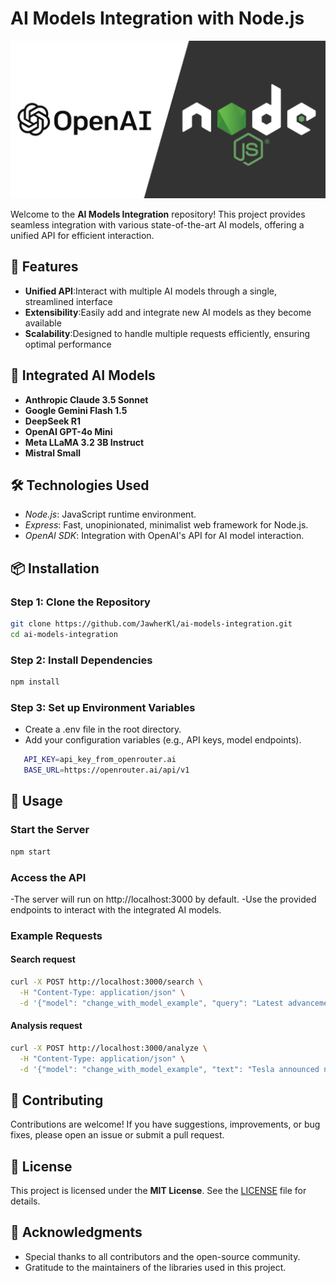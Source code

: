 # AI Models Integration with Node.js

![openai-nodejs](https://github.com/JawherKl/ai-models-integration/blob/main/openai-nodejs.png)

Welcome to the **AI Models Integration** repository! This project provides seamless integration with various state-of-the-art AI models, offering a unified API for efficient interaction.

## 🚀 Features

- **Unified API**:Interact with multiple AI models through a single, streamlined interface
- **Extensibility**:Easily add and integrate new AI models as they become available
- **Scalability**:Designed to handle multiple requests efficiently, ensuring optimal performance

## 🧠 Integrated AI Models

- **Anthropic Claude 3.5 Sonnet**
- **Google Gemini Flash 1.5**
- **DeepSeek R1**
- **OpenAI GPT-4o Mini**
- **Meta LLaMA 3.2 3B Instruct**
- **Mistral Small**

## 🛠️ Technologies Used

- *Node.js*: JavaScript runtime environment.
- *Express*: Fast, unopinionated, minimalist web framework for Node.js.
- *OpenAI SDK*: Integration with OpenAI's API for AI model interaction.

## 📦 Installation
### Step 1: Clone the Repository
```bash
git clone https://github.com/JawherKl/ai-models-integration.git
cd ai-models-integration
```

### Step 2: Install Dependencies
```bash
npm install
```

### Step 3: Set up Environment Variables
 - Create a .env file in the root directory.
 - Add your configuration variables (e.g., API keys, model endpoints).
 ```bash
    API_KEY=api_key_from_openrouter.ai
    BASE_URL=https://openrouter.ai/api/v1
 ```

## 🚀 Usage
### Start the Server
```bash
npm start
```

### Access the API
-The server will run on http://localhost:3000 by default.
-Use the provided endpoints to interact with the integrated AI models.

### Example Requests
#### Search request
```bash
curl -X POST http://localhost:3000/search \
  -H "Content-Type: application/json" \
  -d '{"model": "change_with_model_example", "query": "Latest advancements in renewable energy 2025"}'
```

#### Analysis request
```bash
curl -X POST http://localhost:3000/analyze \
  -H "Content-Type: application/json" \
  -d '{"model": "change_with_model_example", "text": "Tesla announced new solar roof technology with 25% improved efficiency in Q4 2023."}'
```

## 🤝 Contributing
Contributions are welcome! If you have suggestions, improvements, or bug fixes, please open an issue or submit a pull request.

## 📄 License
This project is licensed under the **MIT License**. See the [LICENSE](./LICENSE) file for details.

## 🙏 Acknowledgments
- Special thanks to all contributors and the open-source community.
- Gratitude to the maintainers of the libraries used in this project.


<!--
model: "anthropic/claude-3.5-sonnet",
model: "google/gemini-flash-1.5",
model: "deepseek/deepseek-r1",
model: "openai/gpt-4o-mini",
model: "meta-llama/llama-3.2-3b-instruct",
model: "mistralai/mistral-small",
https://openrouter.ai/models
-->
